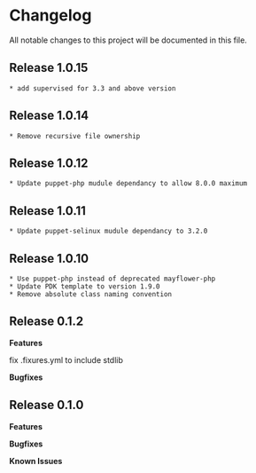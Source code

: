 # Changelog

All notable changes to this project will be documented in this file.

## Release 1.0.15
    * add supervised for 3.3 and above version

## Release 1.0.14
    * Remove recursive file ownership

## Release 1.0.12
    * Update puppet-php mudule dependancy to allow 8.0.0 maximum

## Release 1.0.11
    * Update puppet-selinux mudule dependancy to 3.2.0

## Release 1.0.10
    * Use puppet-php instead of deprecated mayflower-php
    * Update PDK template to version 1.9.0
    * Remove absolute class naming convention

## Release 0.1.2

**Features**

fix .fixures.yml to include stdlib

**Bugfixes**

## Release 0.1.0

**Features**

**Bugfixes**

**Known Issues**
